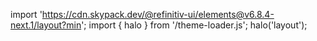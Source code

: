<!--
type: template
name: layout
-->

import 'https://cdn.skypack.dev/@refinitiv-ui/elements@v6.8.4-next.1/layout?min';
import { halo } from '/theme-loader.js';
halo('layout');